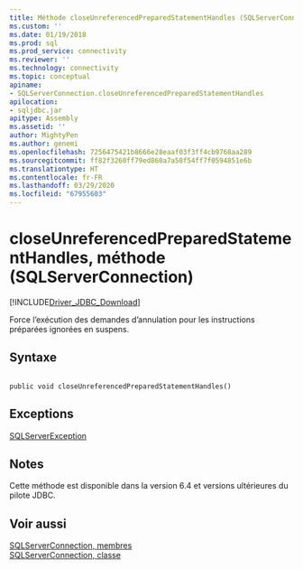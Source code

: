 ```yaml
---
title: Méthode closeUnreferencedPreparedStatementHandles (SQLServerConnection) | Microsoft Docs
ms.custom: ''
ms.date: 01/19/2018
ms.prod: sql
ms.prod_service: connectivity
ms.reviewer: ''
ms.technology: connectivity
ms.topic: conceptual
apiname:
- SQLServerConnection.closeUnreferencedPreparedStatementHandles
apilocation:
- sqljdbc.jar
apitype: Assembly
ms.assetid: ''
author: MightyPen
ms.author: genemi
ms.openlocfilehash: 7256475421b8666e28eaaf03f3ff4cb9768aa289
ms.sourcegitcommit: ff82f3260ff79ed860a7a58f54ff7f0594851e6b
ms.translationtype: HT
ms.contentlocale: fr-FR
ms.lasthandoff: 03/29/2020
ms.locfileid: "67955603"
---
```

# <a name="closeunreferencedpreparedstatementhandles-method-sqlserverconnection"></a>closeUnreferencedPreparedStatementHandles, méthode (SQLServerConnection)
[!INCLUDE[Driver_JDBC_Download](../../../includes/driver_jdbc_download.md)]

 Force l’exécution des demandes d’annulation pour les instructions préparées ignorées en suspens.

## <a name="syntax"></a>Syntaxe  
  
```  
  
public void closeUnreferencedPreparedStatementHandles()  
```  


## <a name="exceptions"></a>Exceptions  
 [SQLServerException](../../../connect/jdbc/reference/sqlserverexception-class.md)  

## <a name="remarks"></a>Notes  
 Cette méthode est disponible dans la version 6.4 et versions ultérieures du pilote JDBC.
 
## <a name="see-also"></a>Voir aussi  
 [SQLServerConnection, membres](../../../connect/jdbc/reference/sqlserverconnection-members.md)   
 [SQLServerConnection, classe](../../../connect/jdbc/reference/sqlserverconnection-class.md)  
  
  
